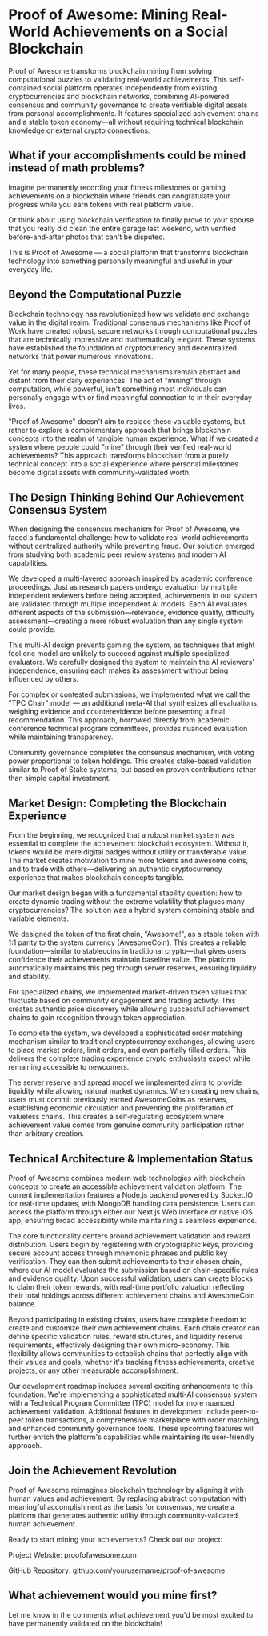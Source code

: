 # Proof of Awesome: Mining Real-World Achievements on a Social Blockchain

Proof of Awesome transforms blockchain mining from solving computational puzzles to validating real-world achievements. This self-contained social platform operates independently from existing cryptocurrencies and blockchain networks, combining AI-powered consensus and community governance to create verifiable digital assets from personal accomplishments. It features specialized achievement chains and a stable token economy—all without requiring technical blockchain knowledge or external crypto connections.

## What if your accomplishments could be mined instead of math problems?

Imagine permanently recording your fitness milestones or gaming achievements on a blockchain where friends can congratulate your progress while you earn tokens with real platform value.

Or think about using blockchain verification to finally prove to your spouse that you really did clean the entire garage last weekend, with verified before-and-after photos that can't be disputed.

This is Proof of Awesome — a social platform that transforms blockchain technology into something personally meaningful and useful in your everyday life.

## Beyond the Computational Puzzle

Blockchain technology has revolutionized how we validate and exchange value in the digital realm. Traditional consensus mechanisms like Proof of Work have created robust, secure networks through computational puzzles that are technically impressive and mathematically elegant. These systems have established the foundation of cryptocurrency and decentralized networks that power numerous innovations.

Yet for many people, these technical mechanisms remain abstract and distant from their daily experiences. The act of "mining" through computation, while powerful, isn't something most individuals can personally engage with or find meaningful connection to in their everyday lives.

"Proof of Awesome" doesn't aim to replace these valuable systems, but rather to explore a complementary approach that brings blockchain concepts into the realm of tangible human experience. What if we created a system where people could "mine" through their verified real-world achievements? This approach transforms blockchain from a purely technical concept into a social experience where personal milestones become digital assets with community-validated worth.

## The Design Thinking Behind Our Achievement Consensus System

When designing the consensus mechanism for Proof of Awesome, we faced a fundamental challenge: how to validate real-world achievements without centralized authority while preventing fraud. Our solution emerged from studying both academic peer review systems and modern AI capabilities.

We developed a multi-layered approach inspired by academic conference proceedings. Just as research papers undergo evaluation by multiple independent reviewers before being accepted, achievements in our system are validated through multiple independent AI models. Each AI evaluates different aspects of the submission—relevance, evidence quality, difficulty assessment—creating a more robust evaluation than any single system could provide.

This multi-AI design prevents gaming the system, as techniques that might fool one model are unlikely to succeed against multiple specialized evaluators. We carefully designed the system to maintain the AI reviewers' independence, ensuring each makes its assessment without being influenced by others.

For complex or contested submissions, we implemented what we call the "TPC Chair" model — an additional meta-AI that synthesizes all evaluations, weighing evidence and counterevidence before presenting a final recommendation. This approach, borrowed directly from academic conference technical program committees, provides nuanced evaluation while maintaining transparency.

Community governance completes the consensus mechanism, with voting power proportional to token holdings. This creates stake-based validation similar to Proof of Stake systems, but based on proven contributions rather than simple capital investment.

## Market Design: Completing the Blockchain Experience

From the beginning, we recognized that a robust market system was essential to complete the achievement blockchain ecosystem. Without it, tokens would be mere digital badges without utility or transferable value. The market creates motivation to mine more tokens and awesome coins, and to trade with others—delivering an authentic cryptocurrency experience that makes blockchain concepts tangible.

Our market design began with a fundamental stability question: how to create dynamic trading without the extreme volatility that plagues many cryptocurrencies? The solution was a hybrid system combining stable and variable elements.

We designed the token of the first chain, "Awesome!", as a stable token with 1:1 parity to the system currency (AwesomeCoin). This creates a reliable foundation—similar to stablecoins in traditional crypto—that gives users confidence their achievements maintain baseline value. The platform automatically maintains this peg through server reserves, ensuring liquidity and stability.

For specialized chains, we implemented market-driven token values that fluctuate based on community engagement and trading activity. This creates authentic price discovery while allowing successful achievement chains to gain recognition through token appreciation.

To complete the system, we developed a sophisticated order matching mechanism similar to traditional cryptocurrency exchanges, allowing users to place market orders, limit orders, and even partially filled orders. This delivers the complete trading experience crypto enthusiasts expect while remaining accessible to newcomers.

The server reserve and spread model we implemented aims to provide liquidity while allowing natural market dynamics. When creating new chains, users must commit previously earned AwesomeCoins as reserves, establishing economic circulation and preventing the proliferation of valueless chains. This creates a self-regulating ecosystem where achievement value comes from genuine community participation rather than arbitrary creation.

## Technical Architecture & Implementation Status

Proof of Awesome combines modern web technologies with blockchain concepts to create an accessible achievement validation platform. The current implementation features a Node.js backend powered by Socket.IO for real-time updates, with MongoDB handling data persistence. Users can access the platform through either our Next.js Web interface or native iOS app, ensuring broad accessibility while maintaining a seamless experience.

The core functionality centers around achievement validation and reward distribution. Users begin by registering with cryptographic keys, providing secure account access through mnemonic phrases and public key verification. They can then submit achievements to their chosen chain, where our AI model evaluates the submission based on chain-specific rules and evidence quality. Upon successful validation, users can create blocks to claim their token rewards, with real-time portfolio valuation reflecting their total holdings across different achievement chains and AwesomeCoin balance.

Beyond participating in existing chains, users have complete freedom to create and customize their own achievement chains. Each chain creator can define specific validation rules, reward structures, and liquidity reserve requirements, effectively designing their own micro-economy. This flexibility allows communities to establish chains that perfectly align with their values and goals, whether it's tracking fitness achievements, creative projects, or any other measurable accomplishment.

Our development roadmap includes several exciting enhancements to this foundation. We're implementing a sophisticated multi-AI consensus system with a Technical Program Committee (TPC) model for more nuanced achievement validation. Additional features in development include peer-to-peer token transactions, a comprehensive marketplace with order matching, and enhanced community governance tools. These upcoming features will further enrich the platform's capabilities while maintaining its user-friendly approach.

## Join the Achievement Revolution

Proof of Awesome reimagines blockchain technology by aligning it with human values and achievement. By replacing abstract computation with meaningful accomplishment as the basis for consensus, we create a platform that generates authentic utility through community-validated human achievement.

Ready to start mining your achievements? Check out our project:

Project Website: proofofawesome.com

GitHub Repository: github.com/yourusername/proof-of-awesome

## What achievement would you mine first?

Let me know in the comments what achievement you'd be most excited to have permanently validated on the blockchain!
